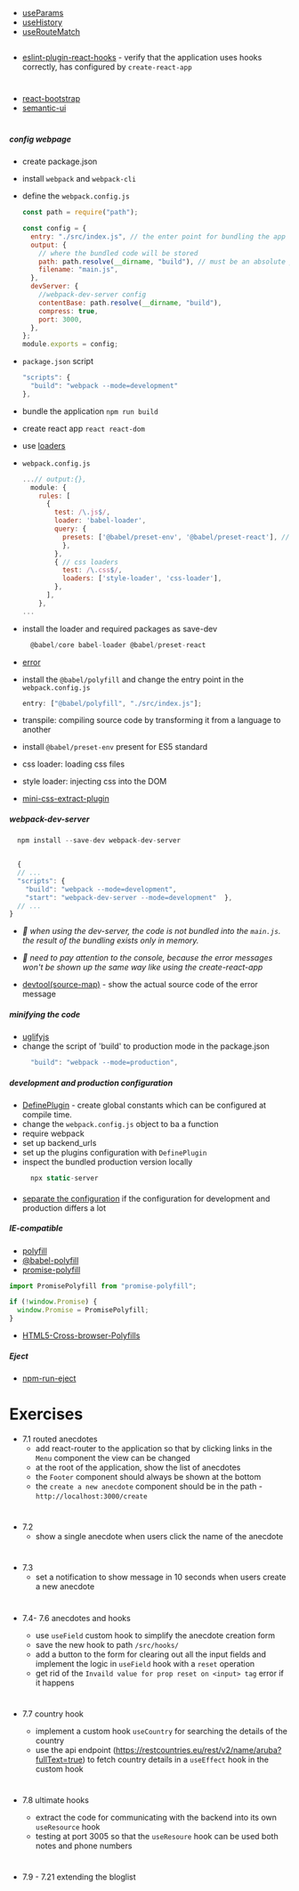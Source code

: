 - [useParams](https://reacttraining.com/react-router/web/api/Hooks/useparams)
- [useHistory](https://reacttraining.com/react-router/web/api/Hooks/usehistory)
- [useRouteMatch](https://reacttraining.com/react-router/web/api/Hooks/useroutematch)

##

- [eslint-plugin-react-hooks](https://www.npmjs.com/package/eslint-plugin-react-hooks) - verify that the application uses hooks correctly, has configured by `create-react-app`

#

- [react-bootstrap](https://react-bootstrap.github.io/)
- [semantic-ui](https://react.semantic-ui.com/)

#

##### config webpage

- create package.json
- install `webpack` and `webpack-cli`
- define the `webpack.config.js`

  ```js
  const path = require("path");

  const config = {
    entry: "./src/index.js", // the enter point for bundling the app
    output: {
      // where the bundled code will be stored
      path: path.resolve(__dirname, "build"), // must be an absolute path
      filename: "main.js",
    },
    devServer: {
      //webpack-dev-server config
      contentBase: path.resolve(__dirname, "build"),
      compress: true,
      port: 3000,
    },
  };
  module.exports = config;
  ```

- `package.json` script
  ```js
  "scripts": {
    "build": "webpack --mode=development"
  },
  ```
- bundle the application `npm run build`
- create react app `react react-dom`
- use [loaders](https://webpack.js.org/concepts/loaders/)
- `webpack.config.js`

  ```js
  ...// output:{},
    module: {
      rules: [
        {
          test: /\.js$/,
          loader: 'babel-loader',
          query: {
            presets: ['@babel/preset-env', '@babel/preset-react'], //transpiling the source code
            },
          },
          { // css loaders
            test: /\.css$/,
            loaders: ['style-loader', 'css-loader'],
          },
        ],
      },
  ...
  ```

- install the loader and required packages as save-dev
  ```js
    @babel/core babel-loader @babel/preset-react
  ```
- [error](https://stackoverflow.com/questions/33527653/babel-6-regeneratorruntime-is-not-defined)
- install the `@babel/polyfill` and change the entry point in the `webpack.config.js`
  ```js
  entry: ["@babel/polyfill", "./src/index.js"];
  ```
- transpile: compiling source code by transforming it from a language to another
- install `@babel/preset-env` present for ES5 standard
- css loader: loading css files
- style loader: injecting css into the DOM
- [mini-css-extract-plugin](https://github.com/webpack-contrib/mini-css-extract-plugin)

##### webpack-dev-server

```js
  npm install --save-dev webpack-dev-server


  {
  // ...
  "scripts": {
    "build": "webpack --mode=development",
    "start": "webpack-dev-server --mode=development"  },
  // ...
}
```

- _🔸 when using the dev-server, the code is not bundled into the `main.js`. the result of the bundling exists only in memory._

- _🔸 need to pay attention to the console, because the error messages won't be shown up the same way like using the create-react-app_

- [devtool(source-map)](https://webpack.js.org/configuration/devtool/) - show the actual source code of the error message

##### minifying the code

- [uglifyjs](http://lisperator.net/uglifyjs/)
- change the script of 'build' to production mode in the package.json
  ```js
    "build": "webpack --mode=production",
  ```

##### development and production configuration

- [DefinePlugin](https://webpack.js.org/plugins/define-plugin/) - create global constants which can be configured at compile time.
- change the `webpack.config.js` object to ba a function
- require webpack
- set up backend_urls
- set up the plugins configuration with `DefinePlugin`
- inspect the bundled production version locally
  ```js
    npx static-server
  ```

####

- [separate the configuration](https://webpack.js.org/guides/production/) if the configuration for development and production differs a lot

##### IE-compatible

- [polyfill](https://remysharp.com/2010/10/08/what-is-a-polyfill)
- [@babel-polyfill](https://babeljs.io/docs/en/babel-polyfill/)
- [promise-polyfill](https://www.npmjs.com/package/promise-polyfill)

```js
import PromisePolyfill from "promise-polyfill";

if (!window.Promise) {
  window.Promise = PromisePolyfill;
}
```

- [HTML5-Cross-browser-Polyfills](https://github.com/Modernizr/Modernizr/wiki/HTML5-Cross-browser-Polyfills)

##### Eject

- [npm-run-eject](https://create-react-app.dev/docs/available-scripts/#npm-run-eject)

# Exercises

- 7.1 routed anecdotes
  - add react-router to the application so that by clicking links in the `Menu` component the view can be changed
  - at the root of the application, show the list of anecdotes
  - the `Footer` component should always be shown at the bottom
  - the `create a new anecdote` component should be in the path - `http://localhost:3000/create`

#

- 7.2
  - show a single anecdote when users click the name of the anecdote

#

- 7.3
  - set a notification to show message in 10 seconds when users create a new anecdote

#

- 7.4- 7.6 anecdotes and hooks

  - use `useField` custom hook to simplify the anecdote creation form
  - save the new hook to path `/src/hooks/`
  - add a button to the form for clearing out all the input fields and implement the logic in `useField` hook with a `reset` operation
  - get rid of the `Invaild value for prop reset on <input> tag` error if it happens

  #

- 7.7 country hook

  - implement a custom hook `useCountry` for searching the details of the country
  - use the api endpoint (https://restcountries.eu/rest/v2/name/aruba?fullText=true) to fetch country details in a `useEffect` hook in the custom hook

  #

- 7.8 ultimate hooks
  - extract the code for communicating with the backend into its own `useResource` hook
  - testing at port 3005 so that the `useResoure` hook can be used both notes and phone numbers

#

- 7.9 - 7.21 extending the bloglist
